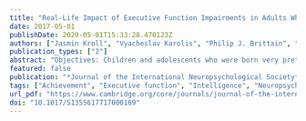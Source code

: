 ```yaml
---
title: "Real-Life Impact of Executive Function Impairments in Adults Who Were Born Very Preterm"
date: 2017-05-01
publishDate: 2020-05-01T15:33:28.470123Z
authors: ["Jasmin Kroll", "Vyacheslav Karolis", "Philip J. Brittain", "Chieh-En Jane Tseng", "Sean Froudist-Walsh", "Robin M. Murray", "Chiara Nosarti"]
publication_types: ["2"]
abstract: "Objectives: Children and adolescents who were born very preterm (≤32 weeks’ gestation) are vulnerable to experiencing cognitive problems, including in executive function. However, it remains to be established whether cognitive deficits are evident in adulthood and whether these exert a significant effect on an individual’s real-lifeachievement. Methods: Using a cross-sectional design, we tested a range of neurocognitive abilities, with a focus on executive function, in a sample of 122 very preterm individuals and 89 term-born controls born between 1979 and 1984. Associations between executive function and a range of achievement measures, indicative of a successful transition to adulthood, were examined. Results: Very preterm adults performed worse compared to controls on measures of intellectual ability and executive function with moderate to large effect sizes. They also demonstrated significantly lower achievement levels in terms of years spent in education, employment status, and on a measure of functioning in work and social domains. Results of regression analysis indicated a stronger positive association between executive function and real-life achievement in the very preterm group compared to controls. Conclusions: Very preterm born adults demonstrate executive function impairments compared to full-term controls, and these are associated with lower achievement in several real-life domains. (JINS, 2017, 23, 381–389)"
featured: false
publication: "*Journal of the International Neuropsychological Society*"
tags: ["Achievement", "Executive function", "Intelligence", "Neuropsychology", "Premature birth", "Very preterm adult"]
url_pdf: "https://www.cambridge.org/core/journals/journal-of-the-international-neuropsychological-society/article/reallife-impact-of-executive-function-impairments-in-adults-who-were-born-very-preterm/EF9B8068FC42680C5DF3581EE9554920"
doi: "10.1017/S1355617717000169"
---
```



